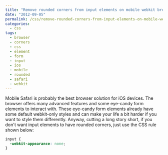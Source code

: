 ```yaml
---
title: "Remove rounded corners from input elements on mobile webkit browsers"
date: "2012-09-05"
permalink: /css/remove-rounded-corners-from-input-elements-on-mobile-webkit-browsers/
categories:
  - css
tags:
  - browser
  - corners
  - css
  - element
  - form
  - input
  - ios
  - mobile
  - rounded
  - safari
  - webkit
---
```


Mobile Safari is probably the best browser solution for iOS devices. The browser offers many advanced features and some eye-candy form elements to interact with. These eye-candy form elements already have some default webkit-only styles and can make your life a bit harder if you want to style them differently. Anyway, cutting a long story short, if you don't want input elements to have rounded corners, just use the CSS rule shown below:

```css
input {
  -webkit-appearance: none;
}
```
